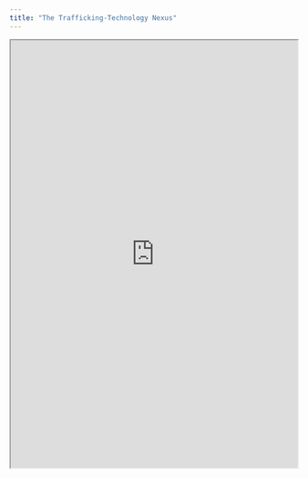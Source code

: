 ```yaml
---
title: "The Trafficking-Technology Nexus"
---
```



<iframe height="750" width="100%" src="https://ewelton.github.io/ktest/wiki.html#The%20Trafficking-Technology%20Nexus"></iframe>
